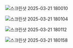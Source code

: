 ![스크린샷 2025-03-21 180010](https://github.com/user-attachments/assets/f8ae90f6-94b6-4434-9bd8-99f2b665a0a6)

![스크린샷 2025-03-21 180104](https://github.com/user-attachments/assets/25c99997-0d22-4407-92fb-01aeb0bece28)

![스크린샷 2025-03-21 180112](https://github.com/user-attachments/assets/19073c43-f863-4d1c-888e-2733cbfd8646)

![스크린샷 2025-03-21 180158](https://github.com/user-attachments/assets/bc1917c7-f75c-4e91-8862-d6b6a8534f06)
